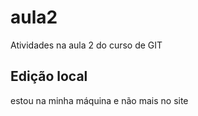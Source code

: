# aula2
Atividades na aula 2 do curso de GIT

## Edição local

estou na minha máquina e não mais no site